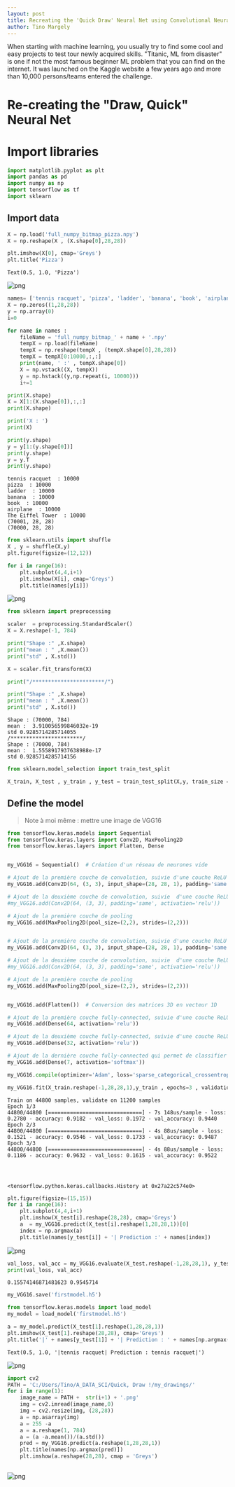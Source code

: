 ```yaml
---
layout: post
title: Recreating the 'Quick Draw' Neural Net using Convolutional Neural Netwrok
author: Tino Margely
---
```


When starting with machine learning, you usually try to find some cool and easy projects to test tour newly acquired skills. "Titanic, ML from disaster" is one if not the most famous beginner ML problem that you can find on the internet.  It was launched on the Kaggle website a few years ago and more than 10,000 persons/teams entered the challenge.

# Re-creating the "Draw, Quick" Neural Net 
 
# Import libraries


```python
import matplotlib.pyplot as plt
import pandas as pd
import numpy as np
import tensorflow as tf
import sklearn
```

## Import data




```python
X = np.load('full_numpy_bitmap_pizza.npy')
X = np.reshape(X , (X.shape[0],28,28))
```


```python
plt.imshow(X[0], cmap='Greys')
plt.title('Pizza')
```




    Text(0.5, 1.0, 'Pizza')




![png](/images/output_7_1.png)



```python
names= ['tennis racquet', 'pizza', 'ladder', 'banana', 'book', 'airplane', 'The Eiffel Tower']
X = np.zeros((1,28,28))
y = np.array(0)
i=0

for name in names :
    fileName = 'full_numpy_bitmap_' + name + '.npy'
    tempX = np.load(fileName)
    tempX = np.reshape(tempX , (tempX.shape[0],28,28))
    tempX = tempX[0:10000,:,:]
    print(name, ' :' , tempX.shape[0])
    X = np.vstack((X, tempX))
    y = np.hstack((y,np.repeat(i, 10000)))
    i+=1

print(X.shape)
X = X[1:(X.shape[0]),:,:]
print(X.shape)

print('X : ')
print(X)

print(y.shape)
y = y[1:(y.shape[0])]
print(y.shape)
y = y.T
print(y.shape)
```

    tennis racquet  : 10000
    pizza  : 10000
    ladder  : 10000
    banana  : 10000
    book  : 10000
    airplane  : 10000
    The Eiffel Tower  : 10000
    (70001, 28, 28)
    (70000, 28, 28)






```python
from sklearn.utils import shuffle
X , y = shuffle(X,y)
plt.figure(figsize=(12,12))

for i in range(16):
    plt.subplot(4,4,i+1)
    plt.imshow(X[i], cmap='Greys')
    plt.title(names[y[i]])
```


![png](/images/output_9_0.png)



```python
from sklearn import preprocessing
```


```python
scaler  = preprocessing.StandardScaler()
X = X.reshape(-1, 784)

print("Shape :" ,X.shape)
print("mean : " ,X.mean())
print("std" , X.std())

X = scaler.fit_transform(X)

print("/***********************/")

print("Shape :" ,X.shape)
print("mean : " ,X.mean())
print("std" , X.std())

```

    Shape : (70000, 784)
    mean :  3.910056599846032e-19
    std 0.9285714285714055
    /***********************/
    Shape : (70000, 784)
    mean :  1.5558917937638988e-17
    std 0.9285714285714156
    


```python
from sklearn.model_selection import train_test_split

X_train, X_test , y_train , y_test = train_test_split(X,y, train_size = 0.8)
```



## Define the model

> Note à moi même : mettre une image de VGG16


```python
from tensorflow.keras.models import Sequential
from tensorflow.keras.layers import Conv2D, MaxPooling2D
from tensorflow.keras.layers import Flatten, Dense


my_VGG16 = Sequential()  # Création d'un réseau de neurones vide 

# Ajout de la première couche de convolution, suivie d'une couche ReLU
my_VGG16.add(Conv2D(64, (3, 3), input_shape=(28, 28, 1), padding='same', activation='relu'))

# Ajout de la deuxième couche de convolution, suivie  d'une couche ReLU
#my_VGG16.add(Conv2D(64, (3, 3), padding='same', activation='relu'))

# Ajout de la première couche de pooling
my_VGG16.add(MaxPooling2D(pool_size=(2,2), strides=(2,2)))


# Ajout de la première couche de convolution, suivie d'une couche ReLU
my_VGG16.add(Conv2D(64, (3, 3), input_shape=(28, 28, 1), padding='same', activation='relu'))

# Ajout de la deuxième couche de convolution, suivie  d'une couche ReLU
#my_VGG16.add(Conv2D(64, (3, 3), padding='same', activation='relu'))

# Ajout de la première couche de pooling
my_VGG16.add(MaxPooling2D(pool_size=(2,2), strides=(2,2)))


my_VGG16.add(Flatten())  # Conversion des matrices 3D en vecteur 1D

# Ajout de la première couche fully-connected, suivie d'une couche ReLU
my_VGG16.add(Dense(64, activation='relu'))

# Ajout de la deuxième couche fully-connected, suivie d'une couche ReLU
my_VGG16.add(Dense(32, activation='relu'))

# Ajout de la dernière couche fully-connected qui permet de classifier
my_VGG16.add(Dense(7, activation='softmax'))
```


```python
my_VGG16.compile(optimizer='Adam', loss='sparse_categorical_crossentropy', metrics=['accuracy'])
```


```python
my_VGG16.fit(X_train.reshape(-1,28,28,1),y_train , epochs=3 , validation_split=0.2)
```

    Train on 44800 samples, validate on 11200 samples
    Epoch 1/3
    44800/44800 [==============================] - 7s 148us/sample - loss: 0.2780 - accuracy: 0.9182 - val_loss: 0.1972 - val_accuracy: 0.9440
    Epoch 2/3
    44800/44800 [==============================] - 4s 88us/sample - loss: 0.1521 - accuracy: 0.9546 - val_loss: 0.1733 - val_accuracy: 0.9487
    Epoch 3/3
    44800/44800 [==============================] - 4s 88us/sample - loss: 0.1186 - accuracy: 0.9632 - val_loss: 0.1615 - val_accuracy: 0.9522
    



    <tensorflow.python.keras.callbacks.History at 0x27a22c574e0>




```python
plt.figure(figsize=(15,15))
for i in range(16):
    plt.subplot(4,4,i+1)
    plt.imshow(X_test[i].reshape(28,28), cmap='Greys')
    a  = my_VGG16.predict(X_test[i].reshape(1,28,28,1))[0]
    index = np.argmax(a)
    plt.title(names[y_test[i]] + '| Prediction :' + names[index])

```


![png](/images/output_20_0.png)



```python
val_loss, val_acc = my_VGG16.evaluate(X_test.reshape(-1,28,28,1), y_test)
print(val_loss, val_acc)
```

    0.15574146871481623 0.9545714
    


```python
my_VGG16.save('firstmodel.h5')
```


```python
from tensorflow.keras.models import load_model
my_model = load_model('firstmodel.h5')
```


```python
a = my_model.predict(X_test[1].reshape(1,28,28,1))
plt.imshow(X_test[1].reshape(28,28), cmap='Greys')
plt.title('|' + names[y_test[1]] + '| Prediction : ' + names[np.argmax(a)] + '|')
```




    Text(0.5, 1.0, '|tennis racquet| Prediction : tennis racquet|')




![png](/images/output_24_1.png)



```python
import cv2
PATH = 'C:/Users/Tino/A_DATA_SCI/Quick, Draw !/my_drawings/'
for i in range(1):
    image_name = PATH +  str(i+1) + '.png'
    img = cv2.imread(image_name,0)
    img = cv2.resize(img, (28,28))
    a = np.asarray(img)
    a = 255 -a
    a = a.reshape(1, 784)
    a = (a -a.mean())/(a.std())
    pred = my_VGG16.predict(a.reshape(1,28,28,1))
    plt.title(names[np.argmax(pred)])
    plt.imshow(a.reshape(28,28), cmap = 'Greys')
    

```


![png](images/output_25_0.png)



